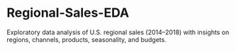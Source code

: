 # Regional-Sales-EDA
Exploratory data analysis of U.S. regional sales (2014–2018) with insights on regions, channels, products, seasonality, and budgets.
